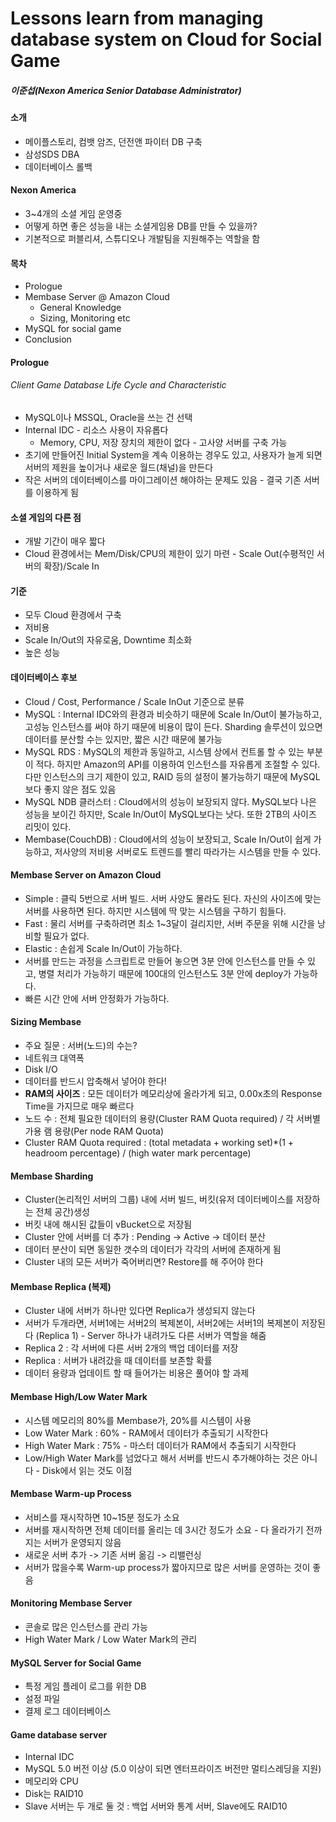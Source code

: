 # Lessons learn from managing database system on Cloud for Social Game
##### 이준섭(Nexon America Senior Database Administrator)

#### 소개
- 메이플스토리, 컴뱃 암즈, 던전앤 파이터 DB 구축
- 삼성SDS DBA
- 데이터베이스 롤백

#### Nexon America
- 3~4개의 소셜 게임 운영중
- 어떻게 하면 좋은 성능을 내는 소셜게임용 DB를 만들 수 있을까?
- 기본적으로 퍼블리셔, 스튜디오나 개발팀을 지원해주는 역할을 함

#### 목차
- Prologue
- Membase Server @ Amazon Cloud
	- General Knowledge
	- Sizing, Monitoring etc
- MySQL for social game
- Conclusion

#### Prologue
###### Client Game Database Life Cycle and Characteristic
- MySQL이나 MSSQL, Oracle을 쓰는 건 선택
- Internal IDC - 리소스 사용이 자유롭다 
	- Memory, CPU, 저장 장치의 제한이 없다 - 고사양 서버를 구축 가능 
- 초기에 만들어진 Initial System을 계속 이용하는 경우도 있고, 사용자가 늘게 되면 서버의 제원을 높이거나 새로운 월드(채널)을 만든다
- 작은 서버의 데이터베이스를 마이그레이션 해야하는 문제도 있음 - 결국 기존 서버를 이용하게 됨

#### 소셜 게임의 다른 점
- 개발 기간이 매우 짧다
- Cloud 환경에서는 Mem/Disk/CPU의 제한이 있기 마련 - Scale Out(수평적인 서버의 확장)/Scale In

#### 기준
- 모두 Cloud 환경에서 구축
- 저비용
- Scale In/Out의 자유로움, Downtime 최소화
- 높은 성능

#### 데이터베이스 후보
- Cloud / Cost, Performance / Scale InOut 기준으로 분류
- MySQL : Internal IDC와의 환경과 비슷하기 때문에 Scale In/Out이 불가능하고, 고성능 인스턴스를 써야 하기 때문에 비용이 많이 든다. Sharding 솔루션이 있으면 데이터를 분산할 수는 있지만, 짧은 시간 때문에 불가능
- MySQL RDS : MySQL의 제한과 동일하고, 시스템 상에서 컨트롤 할 수 있는 부분이 적다. 하지만 Amazon의 API를 이용하여 인스턴스를 자유롭게 조절할 수 있다. 다만 인스턴스의 크기 제한이 있고, RAID 등의 설정이 불가능하기 때문에 MySQL보다 좋지 않은 점도 있음
- MySQL NDB 클러스터 : Cloud에서의 성능이 보장되지 않다. MySQL보다 나은 성능을 보이긴 하지만, Scale In/Out이 MySQL보다는 낫다. 또한 2TB의 사이즈 리밋이 있다.
- Membase(CouchDB) : Cloud에서의 성능이 보장되고, Scale In/Out이 쉽게 가능하고, 저사양의 저비용 서버로도 트렌드를 빨리 따라가는 시스템을 만들 수 있다.

#### Membase Server on Amazon Cloud
- Simple : 클릭 5번으로 서버 빌드. 서버 사양도 몰라도 된다. 자신의 사이즈에 맞는 서버를 사용하면 된다. 하지만 시스템에 딱 맞는 시스템을 구하기 힘들다.
- Fast : 물리 서버를 구축하려면 최소 1~3달이 걸리지만, 서버 주문을 위해 시간을 낭비할 필요가 없다.
- Elastic : 손쉽게 Scale In/Out이 가능하다. 
- 서버를 만드는 과정을 스크립트로 만들어 놓으면 3분 안에 인스턴스를 만들 수 있고, 병렬 처리가 가능하기 때문에 100대의 인스턴스도 3분 안에 deploy가 가능하다. 
- 빠른 시간 안에 서버 안정화가 가능하다.

#### Sizing Membase
- 주요 질문 : 서버(노드)의 수는?
- 네트워크 대역폭
- Disk I/O
- 데이터를 반드시 압축해서 넣어야 한다! 
- **RAM의 사이즈** : 모든 데이터가 메모리상에 올라가게 되고, 0.00x초의 Response Time을 가지므로 매우 빠르다
- 노드 수 : 전체 필요한 데이터의 용량(Cluster RAM Quota required) / 각 서버별 가용 램 용량(Per node RAM Quota)
- Cluster RAM Quota required : (total metadata + working set)*(1 + headroom percentage) / (high water mark percentage)

#### Membase Sharding
- Cluster(논리적인 서버의 그룹) 내에 서버 빌드, 버킷(유저 데이터베이스를 저장하는 전체 공간)생성
- 버킷 내에 해시된 값들이 vBucket으로 저장됨
- Cluster 안에 서버를 더 추가 : Pending -> Active -> 데이터 분산
- 데이터 분산이 되면 동일한 갯수의 데이터가 각각의 서버에 존재하게 됨
- Cluster 내의 모든 서버가 죽어버리면? Restore를 해 주어야 한다

#### Membase Replica (복제)
- Cluster 내에 서버가 하나만 있다면 Replica가 생성되지 않는다
- 서버가 두개라면, 서버1에는 서버2의 복제본이, 서버2에는 서버1의 복제본이 저장된다 (Replica 1) - Server 하나가 내려가도 다른 서버가 역할을 해줌
- Replica 2 : 각 서버에 다른 서버 2개의 백업 데이터를 저장
- Replica : 서버가 내려갔을 때 데이터를 보존할 확률
- 데이터 용량과 업데이트 할 때 들어가는 비용은 풀어야 할 과제

#### Membase High/Low Water Mark
- 시스템 메모리의 80%를 Membase가, 20%를 시스템이 사용
- Low Water Mark : 60% - RAM에서 데이터가 추출되기 시작한다
- High Water Mark : 75% - 마스터 데이터가 RAM에서 추출되기 시작한다
- Low/High Water Mark를 넘었다고 해서 서버를 반드시 추가해야하는 것은 아니다 - Disk에서 읽는 것도 이점

#### Membase Warm-up Process
- 서비스를 재시작하면 10~15분 정도가 소요
- 서버를 재시작하면 전체 데이터를 올리는 데 3시간 정도가 소요 - 다 올라가기 전까지는 서버가 운영되지 않음
- 새로운 서버 추가 -> 기존 서버 옮김 -> 리밸런싱
- 서버가 많을수록 Warm-up process가 짧아지므로 많은 서버를 운영하는 것이 좋음

#### Monitoring Membase Server
- 콘솔로 많은 인스턴스를 관리 가능
- High Water Mark / Low Water Mark의 관리

#### MySQL Server for Social Game
- 특정 게임 플레이 로그를 위한 DB
- 설정 파일
- 결제 로그 데이터베이스

#### Game database server
- Internal IDC
- MySQL 5.0 버전 이상 (5.0 이상이 되면 엔터프라이즈 버전만 멀티스레딩을 지원)
- 메모리와 CPU
- Disk는 RAID10
- Slave 서버는 두 개로 둘 것 : 백업 서버와 통계 서버, Slave에도 RAID10

